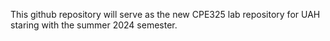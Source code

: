 This github repository will serve as the new CPE325 lab repository for UAH staring with the summer 2024 semester.
